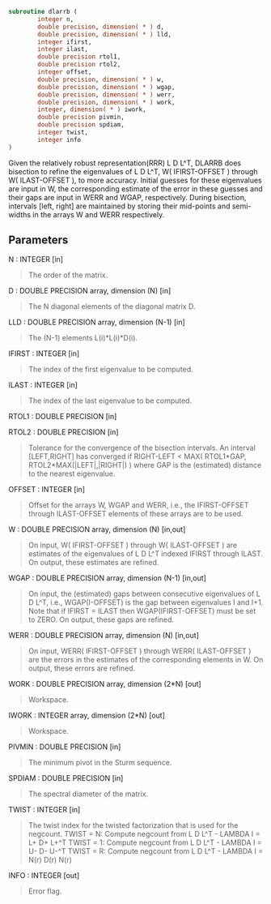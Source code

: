 ```fortran
subroutine dlarrb (
        integer n,
        double precision, dimension( * ) d,
        double precision, dimension( * ) lld,
        integer ifirst,
        integer ilast,
        double precision rtol1,
        double precision rtol2,
        integer offset,
        double precision, dimension( * ) w,
        double precision, dimension( * ) wgap,
        double precision, dimension( * ) werr,
        double precision, dimension( * ) work,
        integer, dimension( * ) iwork,
        double precision pivmin,
        double precision spdiam,
        integer twist,
        integer info
)
```

Given the relatively robust representation(RRR) L D L^T, DLARRB
does  bisection to refine the eigenvalues of L D L^T,
W( IFIRST-OFFSET ) through W( ILAST-OFFSET ), to more accuracy. Initial
guesses for these eigenvalues are input in W, the corresponding estimate
of the error in these guesses and their gaps are input in WERR
and WGAP, respectively. During bisection, intervals
[left, right] are maintained by storing their mid-points and
semi-widths in the arrays W and WERR respectively.

## Parameters
N : INTEGER [in]
> The order of the matrix.

D : DOUBLE PRECISION array, dimension (N) [in]
> The N diagonal elements of the diagonal matrix D.

LLD : DOUBLE PRECISION array, dimension (N-1) [in]
> The (N-1) elements L(i)\*L(i)\*D(i).

IFIRST : INTEGER [in]
> The index of the first eigenvalue to be computed.

ILAST : INTEGER [in]
> The index of the last eigenvalue to be computed.

RTOL1 : DOUBLE PRECISION [in]

RTOL2 : DOUBLE PRECISION [in]
> Tolerance for the convergence of the bisection intervals.
> An interval [LEFT,RIGHT] has converged if
> RIGHT-LEFT < MAX( RTOL1\*GAP, RTOL2\*MAX(|LEFT|,|RIGHT|) )
> where GAP is the (estimated) distance to the nearest
> eigenvalue.

OFFSET : INTEGER [in]
> Offset for the arrays W, WGAP and WERR, i.e., the IFIRST-OFFSET
> through ILAST-OFFSET elements of these arrays are to be used.

W : DOUBLE PRECISION array, dimension (N) [in,out]
> On input, W( IFIRST-OFFSET ) through W( ILAST-OFFSET ) are
> estimates of the eigenvalues of L D L^T indexed IFIRST through
> ILAST.
> On output, these estimates are refined.

WGAP : DOUBLE PRECISION array, dimension (N-1) [in,out]
> On input, the (estimated) gaps between consecutive
> eigenvalues of L D L^T, i.e., WGAP(I-OFFSET) is the gap between
> eigenvalues I and I+1. Note that if IFIRST = ILAST
> then WGAP(IFIRST-OFFSET) must be set to ZERO.
> On output, these gaps are refined.

WERR : DOUBLE PRECISION array, dimension (N) [in,out]
> On input, WERR( IFIRST-OFFSET ) through WERR( ILAST-OFFSET ) are
> the errors in the estimates of the corresponding elements in W.
> On output, these errors are refined.

WORK : DOUBLE PRECISION array, dimension (2\*N) [out]
> Workspace.

IWORK : INTEGER array, dimension (2\*N) [out]
> Workspace.

PIVMIN : DOUBLE PRECISION [in]
> The minimum pivot in the Sturm sequence.

SPDIAM : DOUBLE PRECISION [in]
> The spectral diameter of the matrix.

TWIST : INTEGER [in]
> The twist index for the twisted factorization that is used
> for the negcount.
> TWIST = N: Compute negcount from L D L^T - LAMBDA I = L+ D+ L+^T
> TWIST = 1: Compute negcount from L D L^T - LAMBDA I = U- D- U-^T
> TWIST = R: Compute negcount from L D L^T - LAMBDA I = N(r) D(r) N(r)

INFO : INTEGER [out]
> Error flag.
